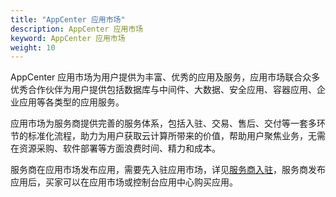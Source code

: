 ```yaml
---
title: "AppCenter 应用市场"
description: AppCenter 应用市场
keyword: AppCenter 应用市场
weight: 10
---
```


AppCenter 应用市场为用户提供为丰富、优秀的应用及服务，应用市场联合众多优秀合作伙伴为用户提供包括数据库与中间件、大数据、安全应用、容器应用、企业应用等各类型的应用服务。

应用市场为服务商提供完善的服务体系，包括入驻、交易、售后、交付等一套多环节的标准化流程，助力为用户获取云计算所带来的价值，帮助用户聚焦业务，无需在资源采购、软件部署等方面浪费时间、精力和成本。

服务商在应用市场发布应用，需要先入驻应用市场，详见[服务商入驻](/appcenter/dev-platform/serviceprovider/20_contracts/)，服务商发布应用后，买家可以在应用市场或控制台应用中心购买应用。

